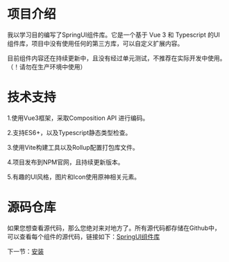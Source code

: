 # 项目介绍

我以学习目的编写了SpringUI组件库。它是一个基于 Vue 3 和 Typescript 的UI组件库，项目中没有使用任何的第三方库，可以自定义扩展内容。

目前组件内容还在持续更新中，且没有经过单元测试，不推荐在实际开发中使用。（！请勿在生产环境中使用）

# 技术支持
1.使用Vue3框架，采取Composition API 进行编码。

2.支持ES6+，以及Typescript静态类型检查。

3.使用Vite构建工具以及Rollup配置打包库文件。

4.项目发布到NPM官网，且持续更新版本。

5.有趣的UI风格，图片和Icon使用原神相关元素。

# 源码仓库

如果您想查看源代码，那么您绝对来对地方了。所有源代码都存储在Github中，可以查看每个组件的源代码，链接如下：[SpringUI组件库](https://github.com/LiuYiBest/Spring)

下一节：[安装](#/doc/install)